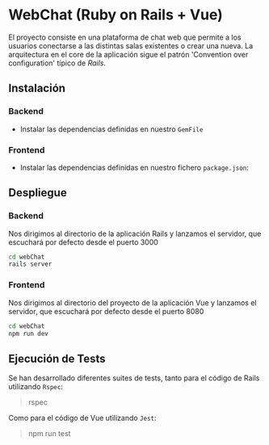 # WebChat (Ruby on Rails + Vue)
El proyecto consiste en una plataforma de chat web que permite a los usuarios conectarse a las distintas salas existentes o crear una nueva.
La arquitectura en el core de la aplicación sigue el patrón 'Convention over configuration' típico de _Rails_.

## Instalación

### Backend
* Instalar las dependencias definidas en nuestro `GemFile`

### Frontend
* Instalar las dependencias definidas en nuestro fichero `package.json`:

## Despliegue

### Backend
Nos dirigimos al directorio de la aplicación Rails y lanzamos el servidor, que escuchará por defecto desde el puerto 3000

```bash
cd webChat
rails server
```
### Frontend
Nos dirigimos al directorio del proyecto de la aplicación Vue y lanzamos el servidor, que escuchará por defecto desde el puerto 8080

```bash
cd webChat
npm run dev
```

## Ejecución de Tests

Se han desarrollado diferentes suites de tests, tanto para el código de Rails utilizando `Rspec`:

> rspec

Como para el código de Vue utilizando `Jest`:

> npm run test
